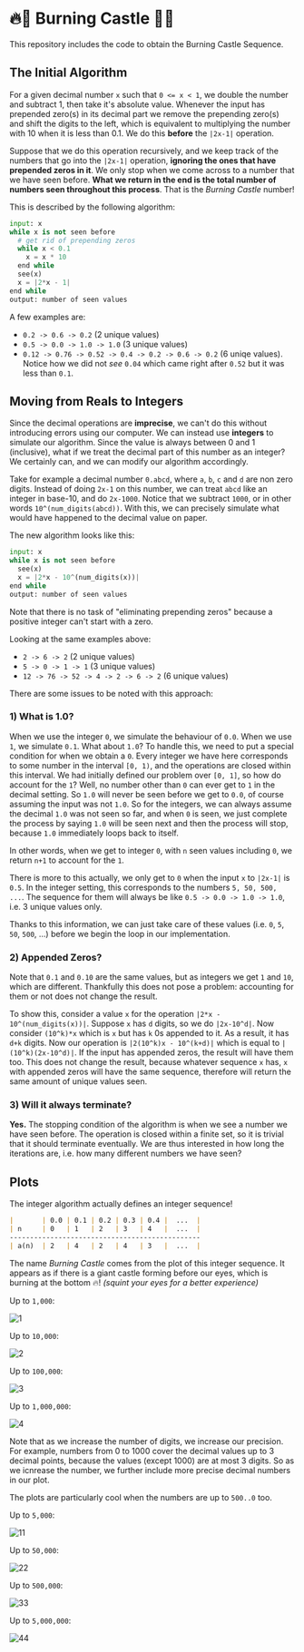 # 🔥🏰 Burning Castle 🏰🔥
This repository includes the code to obtain the Burning Castle Sequence.

## The Initial Algorithm
For a given decimal number `x` such that `0 <= x < 1`, we double the number and subtract 1, then take it's absolute value. Whenever the input has prepended zero(s) in its decimal part we remove the prepending zero(s) and shift the digits to the left, which is equivalent to multiplying the number with 10 when it is less than 0.1. We do this **before** the `|2x-1|` operation.

Suppose that we do this operation recursively, and we keep track of the numbers that go into the `|2x-1|` operation, **ignoring the ones that have prepended zeros in it**. We only stop when we come across to a number that we have seen before. **What we return in the end is the total number of numbers seen throughout this process**. That is the _Burning Castle_ number! 

This is described by the following algorithm:
```python
input: x
while x is not seen before
  # get rid of prepending zeros
  while x < 0.1
    x = x * 10 
  end while
  see(x)  
  x = |2*x - 1|
end while
output: number of seen values
```

A few examples are:
- `0.2 -> 0.6 -> 0.2` (2 unique values)
- `0.5 -> 0.0 -> 1.0 -> 1.0` (3 unique values)
- `0.12 -> 0.76 -> 0.52 -> 0.4 -> 0.2 -> 0.6 -> 0.2` (6 uniqe values). Notice how we did not *see* `0.04` which came right after `0.52` but it was less than `0.1`.

## Moving from Reals to Integers
Since the decimal operations are **imprecise**, we can't do this without introducing errors using our computer. We can instead use **integers** to simulate our algorithm. Since the value is always between 0 and 1 (inclusive), what if we treat the decimal part of this number as an integer? We certainly can, and we can modify our algorithm accordingly.

Take for example a decimal number `0.abcd`, where `a`, `b`, `c` and `d` are non zero digits. Instead of doing `2x-1` on this number, we can treat `abcd` like an integer in base-10, and do `2x-1000`. Notice that we subtract `1000`, or in other words `10^(num_digits(abcd))`. With this, we can precisely simulate what would have happened to the decimal value on paper.

The new algorithm looks like this:
```python
input: x
while x is not seen before  
  see(x)
  x = |2*x - 10^(num_digits(x))|
end while
output: number of seen values
```
Note that there is no task of "eliminating prepending zeros" because a positive integer can't start with a zero.

Looking at the same examples above:
- `2 -> 6 -> 2` (2 unique values)
- `5 -> 0 -> 1 -> 1` (3 unique values)
- `12 -> 76 -> 52 -> 4 -> 2 -> 6 -> 2` (6 unique values)

There are some issues to be noted with this approach:

### 1) What is 1.0?
When we use the integer `0`, we simulate the behaviour of `0.0`. When we use `1`, we simulate `0.1`. What about `1.0`? To handle this, we need to put a special condition for when we obtain a `0`. Every integer we have here corresponds to some number in the interval `[0, 1)`, and the operations are closed within this interval. We had initially defined our problem over `[0, 1]`, so how do account for the `1`? Well, no number other than `0` can ever get to `1` in the decimal setting. So `1.0` will never be seen before we get to `0.0`, of course assuming the input was not `1.0`. So for the integers, we can always assume the decimal `1.0` was not seen so far, and when `0` is seen, we just complete the process by saying `1.0` will be seen next and then the process will stop, because `1.0` immediately loops back to itself. 

In other words, when we get to integer `0`, with `n` seen values including `0`, we return `n+1` to account for the `1`.

There is more to this actually, we only get to `0` when the input `x` to `|2x-1|` is `0.5`. In the integer setting, this corresponds to the numbers `5, 50, 500, ...`. The sequence for them will always be like `0.5 -> 0.0 -> 1.0 -> 1.0`, i.e. 3 unique values only. 

Thanks to this information, we can just take care of these values (i.e. `0`, `5`, `50`, `500`, ...) before we begin the loop in our implementation.

### 2) Appended Zeros?
Note that `0.1` and `0.10` are the same values, but as integers we get `1` and `10`, which are different. Thankfully this does not pose a problem: accounting for them or not does not change the result.

To show this, consider a value `x` for the operation `|2*x - 10^(num_digits(x))|`. Suppose `x` has `d` digits, so we do `|2x-10^d|`. Now consider `(10^k)*x` which is `x` but has `k` 0s appended to it. As a result, it has `d+k` digits. Now our operation is `|2(10^k)x - 10^(k+d)|` which is equal to `|(10^k)(2x-10^d)|`. If the input has appended zeros, the result will have them too. This does not change the result, because whatever sequence `x` has, `x` with appended zeros will have the same sequence, therefore will return the same amount of unique values seen.

### 3) Will it always terminate?
**Yes.** The stopping condition of the algorithm is when we see a number we have seen before. The operation is closed within a finite set, so it is trivial that it should terminate eventually. We are thus interested in how long the iterations are, i.e. how many different numbers we have seen?
 
## Plots
The integer algorithm actually defines an integer sequence!
```markdown
|       | 0.0 | 0.1 | 0.2 | 0.3 | 0.4 |  ...  |
| n     | 0   | 1   | 2   | 3   | 4   |  ...  |
-----------------------------------------------
| a(n)  | 2   | 4   | 2   | 4   | 3   |  ...  |
```
The name _Burning Castle_ comes from the plot of this integer sequence. It appears as if there is a giant castle forming before our eyes, which is burning at the bottom 🔥! _(squint your eyes for a better experience)_

Up to `1,000`:

![1](img/upto1000.png) 

Up to `10,000`:

![2](img/upto10000.png) 

Up to `100,000`:

![3](img/upto100000.png) 

Up to `1,000,000`:

![4](img/upto1000000.png) 

Note that as we increase the number of digits, we increase our precision. For example, numbers from 0 to 1000 cover the decimal values up to 3 decimal points, because the values (except 1000) are at most 3 digits. So as we icnrease the number, we further include more precise decimal numbers in our plot.

The plots are particularly cool when the numbers are up to `500..0` too. 

Up to `5,000`:

![11](img/upto5000.png) 

Up to `50,000`:

![22](img/upto50000.png) 

Up to `500,000`:

![33](img/upto500000.png) 

Up to `5,000,000`:

![44](img/upto5000000.png) 

